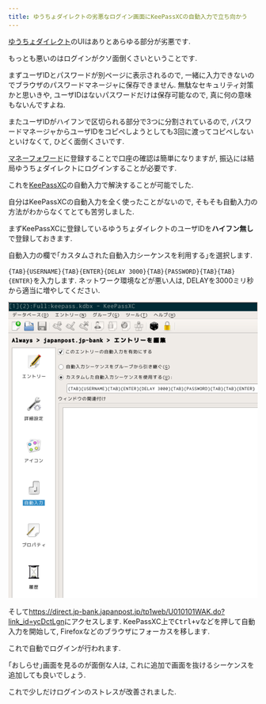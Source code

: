 ```yaml
---
title: ゆうちょダイレクトの劣悪なログイン画面にKeePassXCの自動入力で立ち向かう
---
```


[ゆうちょダイレクト](https://direct.jp-bank.japanpost.jp/tp1web/U010101WAK.do?link_id=ycDctLgn)のUIはありとあらゆる部分が劣悪です.

もっとも悪いのはログインがクソ面倒くさいということです.

まずユーザIDとパスワードが別ページに表示されるので,
一緒に入力できないのでブラウザのパスワードマネージャに保存できません.
無駄なセキュリティ対策かと思いきや,
ユーザIDはないパスワードだけは保存可能なので,
真に何の意味もないんですよね.

またユーザIDがハイフンで区切られる部分で3つに分割されているので,
パスワードマネージャからユーザIDをコピペしようとしても3回に渡ってコピペしないといけなくて,
ひどく面倒くさいです.

[マネーフォワード](https://moneyforward.com/)に登録することで口座の確認は簡単になりますが,
振込には結局ゆうちょダイレクトにログインすることが必要です.

これを[KeePassXC](https://keepassxc.org/)の自動入力で解決することが可能でした.

自分はKeePassXCの自動入力を全く使ったことがないので,
そもそも自動入力の方法がわからなくてとても苦労しました.

まずKeePassXCに登録しているゆうちょダイレクトのユーザIDを**ハイフン無し**で登録しておきます.

自動入力の欄で｢カスタムされた自動入力シーケンスを利用する｣を選択します.

`{TAB}{USERNAME}{TAB}{ENTER}{DELAY 3000}{TAB}{PASSWORD}{TAB}{TAB}{ENTER}`を入力します.
ネットワーク環境などが悪い人は,
DELAYを3000ミリ秒から適当に増やしてください.

![設定画面](/asset/screenshot-2018-05-04-19-01-28.png)

そして<https://direct.jp-bank.japanpost.jp/tp1web/U010101WAK.do?link_id=ycDctLgn>にアクセスします.
KeePassXC上で<kbd>Ctrl+v</kbd>などを押して自動入力を開始して,
Firefoxなどのブラウザにフォーカスを移します.

これで自動でログインが行われます.

｢おしらせ｣画面を見るのが面倒な人は,
これに追加で画面を抜けるシーケンスを追加しても良いでしょう.

これで少しだけログインのストレスが改善されました.
